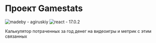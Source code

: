 <h1>Проект Gamestats</h1>

<p>
<img alt = "madeby - agiruskiy" src="https://img.shields.io/badge/madeby-agiruskiy-brightgreen?style=flat">
<img alt= "react - 17.0.2" src="https://img.shields.io/badge/react-17.0.2-blue?style=flat">
</p>

Калькулятор потраченных за год денег на видеоигры и метрик с этим связанных
